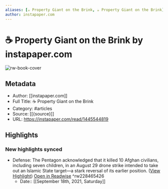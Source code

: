 ```yaml
---
aliases: [☕️ Property Giant on the Brink, ☕️ Property Giant on the Brink]
author: instapaper.com
---
```

# ☕️ Property Giant on the Brink by instapaper.com

![rw-book-cover](https://readwise-assets.s3.amazonaws.com/static/images/article3.5c705a01b476.png)

## Metadata
- Author: [[instapaper.com]]
- Full Title: ☕️ Property Giant on the Brink
- Category: #articles
- Source: [[{source}]]
- URL: https://instapaper.com/read/1445544819

## Highlights
### New highlights synced
- Defense: The Pentagon acknowledged that it killed 10 Afghan civilians, including seven children, in an August 29 drone strike intended to take out an Islamic State target—a stark reversal of its earlier position. ([View Highlight](https://instapaper.com/read/1445544819/17491693)) [Open in Readwise](https://readwise.io/open/228465426) ^rw228465426
    - Date:: [[September 18th, 2021, Saturday]]
